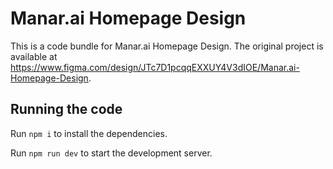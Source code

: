 
  # Manar.ai Homepage Design

  This is a code bundle for Manar.ai Homepage Design. The original project is available at https://www.figma.com/design/JTc7D1pcqqEXXUY4V3dIOE/Manar.ai-Homepage-Design.

  ## Running the code

  Run `npm i` to install the dependencies.

  Run `npm run dev` to start the development server.
  